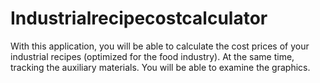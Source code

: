 # Industrialrecipecostcalculator
 With this application, you will be able to calculate the cost prices of your industrial recipes (optimized for the food industry). At the same time, tracking the auxiliary materials. You will be able to examine the graphics.
